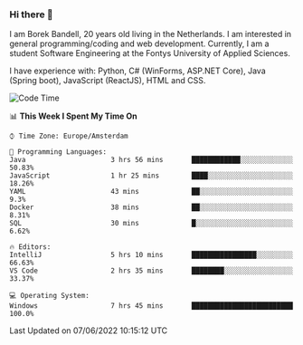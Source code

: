 ### Hi there 👋

I am Borek Bandell, 20 years old living in the Netherlands. I am interested in general programming/coding and web development. Currently, I am a student Software Engineering at the Fontys University of Applied Sciences.

I have experience with: Python, C# (WinForms, ASP.NET Core), Java (Spring boot), JavaScript (ReactJS), HTML and CSS.

<!--START_SECTION:waka-->
![Code Time](http://img.shields.io/badge/Code%20Time-170%20hrs%2034%20mins-blue)

📊 **This Week I Spent My Time On** 

```text
⌚︎ Time Zone: Europe/Amsterdam

💬 Programming Languages: 
Java                     3 hrs 56 mins       ████████████░░░░░░░░░░░░░   50.83% 
JavaScript               1 hr 25 mins        ████░░░░░░░░░░░░░░░░░░░░░   18.26% 
YAML                     43 mins             ██░░░░░░░░░░░░░░░░░░░░░░░   9.3% 
Docker                   38 mins             ██░░░░░░░░░░░░░░░░░░░░░░░   8.31% 
SQL                      30 mins             █░░░░░░░░░░░░░░░░░░░░░░░░   6.62%

🔥 Editors: 
IntelliJ                 5 hrs 10 mins       ████████████████░░░░░░░░░   66.63% 
VS Code                  2 hrs 35 mins       ████████░░░░░░░░░░░░░░░░░   33.37%

💻 Operating System: 
Windows                  7 hrs 45 mins       █████████████████████████   100.0%

```


 Last Updated on 07/06/2022 10:15:12 UTC
<!--END_SECTION:waka-->

<!--**tcBorek2002/tcBorek2002** is a ✨ _special_ ✨ repository because its `README.md` (this file) appears on your GitHub profile.

Here are some ideas to get you started:

- 🔭 I’m currently working on ...
- 🌱 I’m currently learning ...
- 👯 I’m looking to collaborate on ...
- 🤔 I’m looking for help with ...
- 💬 Ask me about ...
- 📫 How to reach me: ...
- 😄 Pronouns: ...
- ⚡ Fun fact: ...
-->
